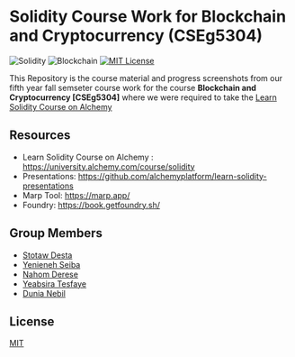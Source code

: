# Solidity Course Work for Blockchain and Cryptocurrency (CSEg5304)
![Solidity](https://img.shields.io/badge/Solidity-red)
![Blockchain](https://img.shields.io/badge/Blockchain-blue)
[![MIT License](https://img.shields.io/badge/License-MIT-green.svg)](https://choosealicense.com/licenses/mit/)

This Repository is the course material and progress screenshots from our fifth year fall semseter course work for the course **Blockchain and Cryptocurrency [CSEg5304]** where we were required to take the [Learn Solidity Course on Alchemy](https://university.alchemy.com/course/solidity) 


## Resources
- Learn Solidity Course on Alchemy : https://university.alchemy.com/course/solidity
- Presentations: https://github.com/alchemyplatform/learn-solidity-presentations
- Marp Tool: https://marp.app/
- Foundry: https://book.getfoundry.sh/

## Group Members
- [Stotaw Desta](https://github.com/site1539)
- [Yenieneh Seiba](https://github.com/yesetoda)
- [Nahom Derese](https://github.com/nahomderese)
- [Yeabsira Tesfaye](https://github.com/yeabu1)
- [Dunia Nebil](https://github.com/Dunia-nabil)


## License
[MIT](https://choosealicense.com/licenses/mit/)
